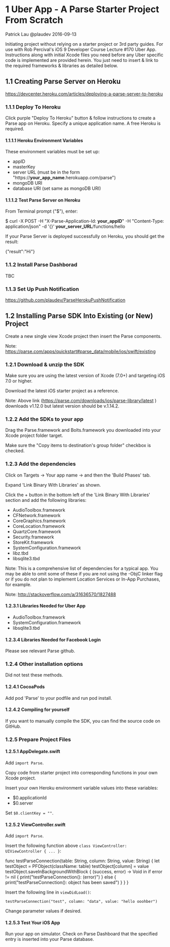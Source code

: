 # 1 Uber App - A Parse Starter Project From Scratch

Patrick Lau @plaudev 2016-09-13

Initiating project without relying on a starter project or 3rd party guides. For use with Rob Percival's iOS 9 Developer Course Lecture #170 Uber App. Instructions along with initial Xcode files you need before any Uber specific code is implemented are provided herein. You just need to insert & link to the required frameworks & libraries as detailed below.


## 1.1 Creating Parse Server on Heroku

https://devcenter.heroku.com/articles/deploying-a-parse-server-to-heroku

### 1.1.1 Deploy To Heroku

Click purple "Deploy To Heroku" button & follow instructions to create a Parse app on Heroku. Specify a unique application name. A free Heroku is required.

#### 1.1.1.1 Heroku Environment Variables

These environment variables must be set up:

* appID
* masterKey
* server URL (must be in the form "https://__your_app_name__.herokuapp.com/parse")
* mongoDB URI
* database URI (set same as mongoDB URI)

#### 1.1.1.2 Test Parse Server on Heroku

From Terminal prompt ("$"), enter:

$ curl -X POST -H "X-Parse-Application-Id: __your_appID__" -H "Content-Type: application/json" -d '{}' __your_server_URL__/functions/hello

If your Parse Server is deployed successfully on Heroku, you should get the result:

{"result":"Hi"}

### 1.1.2 Install Parse Dashborad

TBC

### 1.1.3 Set Up Push Notification

https://github.com/plaudev/ParseHerokuPushNotification


## 1.2 Installing Parse SDK Into Existing (or New) Project

Create a new single view Xcode project then insert the Parse components.

Note: https://parse.com/apps/quickstart#parse_data/mobile/ios/swift/existing

### 1.2.1 Download & unzip the SDK

Make sure you are using the latest version of Xcode (7.0+) and targeting iOS 7.0 or higher.

Download the latest iOS starter project as a reference. 

Note: Above link (https://parse.com/downloads/ios/parse-library/latest
) downloads v1.12.0 but latest version should be v.1.14.2.

### 1.2.2 Add the SDKs to your app

Drag the Parse.framework and Bolts.framework you downloaded into your Xcode project folder target. 

Make sure the "Copy items to destination's group folder" checkbox is checked.

### 1.2.3 Add the dependencies

Click on Targets → Your app name → and then the 'Build Phases' tab.

Expand 'Link Binary With Libraries' as shown.

Click the + button in the bottom left of the 'Link Binary With Libraries' section and add the following libraries:

* AudioToolbox.framework
* CFNetwork.framework
* CoreGraphics.framework
* CoreLocation.framework
* QuartzCore.framework
* Security.framework
* StoreKit.framework
* SystemConfiguration.framework
* libz.tbd
* libsqlite3.tbd

Note: This is a comprehensive list of dependencies for a typical app. You may be able to omit some of these if you are not using the -ObjC linker flag or if you do not plan to implement Location Services or In-App Purchases, for example.

Note: http://stackoverflow.com/a/31636570/1827488

#### 1.2.3.1 Libraries Needed for Uber App

* AudioToolbox.framework
* SystemConfiguration.framework
* libsqlite3.tbd

#### 1.2.3.4 Libraries Needed for Facebook Login

Please see relevant Parse github.

### 1.2.4 Other installation options

Did not test these methods.

#### 1.2.4.1 CocoaPods
Add pod 'Parse' to your podfile and run pod install.

#### 1.2.4.2 Compiling for yourself
If you want to manually compile the SDK, you can find the source code on GitHub.

### 1.2.5 Prepare Project Files

#### 1.2.5.1 AppDelegate.swift

Add `import Parse`.

Copy code from starter project into corresponding functions in your own Xcode project.

Insert your own Heroku environment variable values into these variables:

* $0.applicationId
* $0.server

Set `$0.clientKey = ""`.

#### 1.2.5.2 ViewController.swift

Add `import Parse`.

Insert the following function above `class ViewController: UIViewController { ... }`:

  func testParseConnection(table: String, column: String, value: String) {
    let testObject = PFObject(className: table)
    testObject[column] = value
    testObject.saveInBackgroundWithBlock { (success, error) -> Void in
      if error != nil {
        print("testParseConnection(): \(error)")
      } else {
        print("testParseConnection(): object has been saved")
      }
    }
  }

Insert the following line in `viewDidLoad()`:

`testParseConnection("test", column: "data", value: "hello ooohber")`

Change parameter values if desired.

#### 1.2.5.3 Test Your iOS App

Run your app on simulator. Check on Parse Dashboard that the specified entry is inserted into your Parse database.

